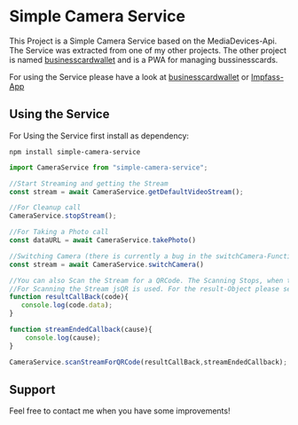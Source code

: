 # Simple Camera Service
This Project is a Simple Camera Service based on the MediaDevices-Api. The Service was extracted from one of my other projects. The other project is named [businesscardwallet](https://gitlab.com/businesscardwallet/bcw.git) and is a PWA for managing bussinesscards. 

For using the Service please have a look at [businesscardwallet](https://gitlab.com/businesscardwallet/bcw.git) or [Impfass-App](https://github.com/hschaeufler/impfpass-frontend)

## Using the Service
For Using the Service first install as dependency:

``npm install simple-camera-service``

```javascript
import CameraService from "simple-camera-service";

//Start Streaming and getting the Stream
const stream = await CameraService.getDefaultVideoStream();

//For Cleanup call
CameraService.stopStream();

//For Taking a Photo call
const dataURL = await CameraService.takePhoto()

//Switching Camera (there is currently a bug in the switchCamera-Functin with Firefox)
const stream = await CameraService.switchCamera()

//You can also Scan the Stream for a QRCode. The Scanning Stops, when the Stream is not Active anymore
//For Scanning the Stream jsQR is used. For the result-Object please see: https://github.com/cozmo/jsQR
function resultCallBack(code){
   console.log(code.data);
}

function streamEndedCallback(cause){
    console.log(cause);
}

CameraService.scanStreamForQRCode(resultCallBack,streamEndedCallback);            

```

## Support
Feel free to contact me when you have some improvements!
 